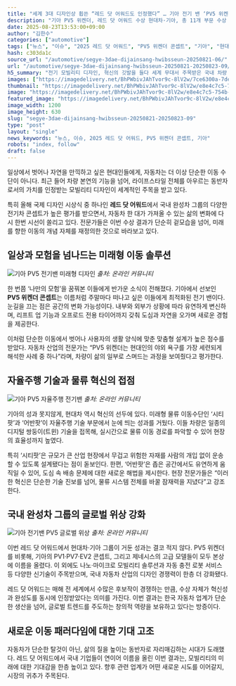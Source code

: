 ```yaml
---
title: "세계 3대 디자인상 휩쓴 “레드 닷 어워드도 인정했다” … 기아 전기 밴 ‘PV5 위켄더 콘셉트"
description: "기아 PV5 위켄더, 레드 닷 어워드 수상 현대차·기아, 총 11개 부문 수상 ..."
date: 2025-08-23T13:53:00+09:00
author: "김한수"
categories: ["automotive"]
tags: ["뉴스", "이슈", "2025 레드 닷 어워드", "PV5 위켄더 콘셉트", "기아", "현대차", "프리미엄아웃도어모빌리티", "디자인경쟁력재평가"]
hash: c303da1c
source_url: "/automotive/segye-3dae-dijainsang-hwibsseun-20250821-06/"
url: "/automotive/segye-3dae-dijainsang-hwibsseun-20250821-20250823-09/"
h5_summary: "전기 모빌리티 디자인, 혁신의 깃발을 들다 세계 무대서 주목받은 국내 차량 콘셉트의 재발견"
images: ["https://imagedelivery.net/BhPWbivJAhTvor9c-8lV2w/7ce6300a-7ded-40ad-79a4-38051a7f7700/public", "https://imagedelivery.net/BhPWbivJAhTvor9c-8lV2w/e8e4c7c5-754b-4ffe-8d07-b7c28d308500/public", "https://imagedelivery.net/BhPWbivJAhTvor9c-8lV2w/871a691c-c6c9-4042-29e2-9de7a37b5700/public", "https://imagedelivery.net/BhPWbivJAhTvor9c-8lV2w/36377751-999f-408c-56ef-e50dff432000/public"]
thumbnail: "https://imagedelivery.net/BhPWbivJAhTvor9c-8lV2w/e8e4c7c5-754b-4ffe-8d07-b7c28d308500/public"
image: "https://imagedelivery.net/BhPWbivJAhTvor9c-8lV2w/e8e4c7c5-754b-4ffe-8d07-b7c28d308500/public"
featured_image: "https://imagedelivery.net/BhPWbivJAhTvor9c-8lV2w/e8e4c7c5-754b-4ffe-8d07-b7c28d308500/public"
image_width: 1200
image_height: 630
slug: "segye-3dae-dijainsang-hwibsseun-20250821-20250823-09"
type: "post"
layout: "single"
news_keywords: "뉴스, 이슈, 2025 레드 닷 어워드, PV5 위켄더 콘셉트, 기아"
robots: "index, follow"
draft: false
---
```


일상에서 벗어나 자연을 만끽하고 싶은 현대인들에게, 자동차는 더 이상 단순한 이동 수단이 아니다. 최근 들어 차량 본연의 기능을 넘어, 라이프스타일 전체를 아우르는 동반자로서의 가치를 인정받는 모빌리티 디자인이 세계적인 주목을 받고 있다.

특히 올해 국제 디자인 시상식 중 하나인 **레드 닷 어워드**에서 국내 완성차 그룹의 다양한 전기차 콘셉트가 높은 평가를 받으면서, 자동차 한 대가 가져올 수 있는 삶의 변화에 다시 한번 시선이 쏠리고 있다. 전문가들은 이번 수상 결과가 단순히 겉모습을 넘어, 미래를 향한 이동의 개념 자체를 재정의한 것으로 바라보고 있다.

## 일상과 모험을 넘나드는 미래형 이동 솔루션

![기아 PV5 전기밴 미래형 디자인](https://imagedelivery.net/BhPWbivJAhTvor9c-8lV2w/7ce6300a-7ded-40ad-79a4-38051a7f7700/public)
*출처: 온라인 커뮤니티*


한 번쯤 ‘나만의 모험’을 꿈꿔본 이들에게 반가운 소식이 전해졌다. 기아에서 선보인 **PV5 위켄더 콘셉트**는 이름처럼 주말마다 떠나고 싶은 이들에게 최적화된 전기 밴이다. 눈길을 끄는 점은 공간의 변화 가능성이다. 내부와 외부가 상황에 따라 유연하게 변신하며, 리프트 업 기능과 오프로드 전용 타이어까지 갖춰 도심과 자연을 오가며 새로운 경험을 제공한다.

이처럼 단순한 이동에서 벗어나 사용자의 생활 양식에 맞춘 맞춤형 설계가 높은 점수를 받았다. 자동차 산업의 전문가는 “PV5 위켄더는 현대인의 야외 욕구를 가장 세련되게 해석한 사례 중 하나”라며, 차량이 삶의 일부로 스며드는 과정을 보여줬다고 평가한다.

## 자율주행 기술과 물류 혁신의 접점

![기아 PV5 자율주행 전기밴](https://imagedelivery.net/BhPWbivJAhTvor9c-8lV2w/36377751-999f-408c-56ef-e50dff432000/public)
*출처: 온라인 커뮤니티*


기아의 성과 못지않게, 현대차 역시 혁신의 선두에 있다. 미래형 물류 이동수단인 ‘시티팟’과 ‘어반팟’이 자율주행 기술 부문에서 눈에 띄는 성과를 거뒀다. 이들 차량은 일종의 디지털 쌍둥이(트윈) 기술을 접목해, 실시간으로 물류 이동 경로를 파악할 수 있어 현장의 효율성까지 높였다.

특히 ‘시티팟’은 규모가 큰 산업 현장에서 무겁고 위험한 자재를 사람의 개입 없이 운송할 수 있도록 설계됐다는 점이 돋보인다. 한편, ‘어반팟’은 좁은 공간에서도 유연하게 움직일 수 있어, 도심 속 배송 문제에 대한 새로운 해법을 제시한다. 현장 전문가들은 “이러한 혁신은 단순한 기술 진보를 넘어, 물류 시스템 전체를 바꿀 잠재력을 지녔다”고 강조한다.

## 국내 완성차 그룹의 글로벌 위상 강화

![기아 전기밴 PV5 글로벌 위상](https://imagedelivery.net/BhPWbivJAhTvor9c-8lV2w/871a691c-c6c9-4042-29e2-9de7a37b5700/public)
*출처: 온라인 커뮤니티*


이번 레드 닷 어워드에서 현대차·기아 그룹이 거둔 성과는 결코 적지 않다. PV5 위켄더를 비롯해, 기아의 PV1·PV7·EV2 콘셉트, 그리고 제네시스의 고급 모델들이 모두 본상에 이름을 올렸다. 이 외에도 나노·마이크로 모빌리티 솔루션과 자동 충전 로봇 서비스 등 다양한 신기술이 주목받으며, 국내 자동차 산업의 디자인 경쟁력이 한층 더 강화됐다.

레드 닷 어워드는 매해 전 세계에서 수많은 후보작이 경쟁하는 만큼, 수상 자체가 혁신성과 완성도를 동시에 인정받았다는 의미를 가진다. 이번 결과는 한국 자동차 업계가 단순한 생산을 넘어, 글로벌 트렌드를 주도하는 창의적 역량을 보유하고 있다는 방증이다.

## 새로운 이동 패러다임에 대한 기대 고조

자동차가 단순한 탈것이 아닌, 삶의 질을 높이는 동반자로 자리매김하는 시대가 도래했다. 레드 닷 어워드에서 국내 기업들이 연이어 이름을 올린 이번 결과는, 모빌리티의 미래에 대한 기대감을 한층 높이고 있다. 향후 관련 업계가 어떤 새로운 시도를 이어갈지, 시장의 귀추가 주목된다.
